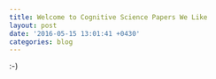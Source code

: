 ```yaml
---
title: Welcome to Cognitive Science Papers We Like
layout: post
date: '2016-05-15 13:01:41 +0430'
categories: blog
---
```


:-)